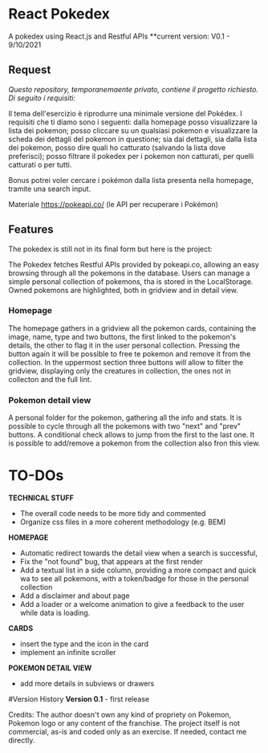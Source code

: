 # React Pokedex
A pokedex using React.js and Restful APIs
**current version: V0.1 - 9/10/2021

## Request
*Questo repository, temporanemaente privato, contiene il progetto richiesto. Di seguito i requisiti:*

Il tema dell'esercizio è riprodurre una minimale versione del Pokédex. I requisiti che ti diamo sono i seguenti:
    dalla homepage posso visualizzare la lista dei pokemon;
    posso cliccare su un qualsiasi pokemon e visualizzare la scheda dei dettagli del pokemon in questione;
    sia dai dettagli, sia dalla lista dei pokemon, posso dire quali ho catturato (salvando la lista dove preferisci);
    posso filtrare il pokedex per i pokemon non catturati, per quelli catturati o per tutti.

Bonus
    potrei voler cercare i pokémon dalla lista presenta nella homepage, tramite una search input.

Materiale
    https://pokeapi.co/ (le API per recuperare i Pokémon)


## Features
The pokedex is still not in its final form but here is the project:

The Pokedex fetches Restful APIs provided by pokeapi.co, allowing an easy browsing through all the pokemons in the database. 
Users can manage a simple personal collection of pokemons, tha is stored in the LocalStorage. Owned pokemons are highlighted, both in gridview and in detail view.

### Homepage
The homepage gathers in a gridview all the pokemon cards, containing the image, name, type and two buttons, the first linked to the pokemon's details, the other to flag it in the user personal collection. Pressing the button again it will be possible to free te pokemon and remove it from the collection.
In the uppermost section three buttons will allow to filter the gridview, displaying only the creatures in collection, the ones not in collecton and the full lint.

### Pokemon detail view
A personal folder for the pokemon, gathering all the info and stats. It is possible to cycle through all the pokemons with two "next" and "prev" buttons. A conditional check allows to jump from the first to the last one. It is possible to add/remove a pokemon from the collection also fron this view.

# TO-DOs
**TECHNICAL STUFF**
- The overall code needs to be more tidy and commented
- Organize css files in a more coherent methodology (e.g. BEM)


**HOMEPAGE** 
- Automatic redirect towards the detail view when a search is successful, 
- Fix the "not found" bug, that appears at the first render
- Add a textual list in a side column, providing a more compact and quick wa to see all pokemons, with a token/badge for those in the personal collection
- Add a disclaimer and about page
- Add a loader or a welcome animation to give a feedback to the user while data is loading.

**CARDS**
- insert the type and the icon in the card
- implement an infinite scroller

**POKEMON DETAIL VIEW**
- add more details in subviews or drawers


#Version History
**Version 0.1** - first release

Credits: The author doesn't own any kind of propriety on Pokemon, Pokemon logo or any content of the franchise. The project itself is not commercial, as-is and coded only as an exercise. If needed, contact me directly.

